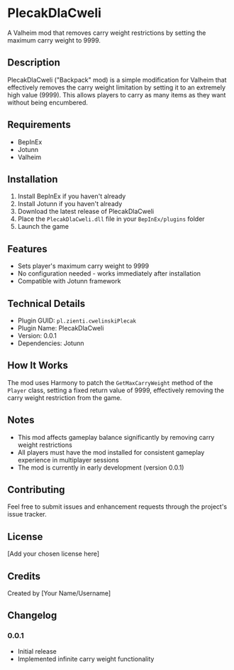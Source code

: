 ﻿# PlecakDlaCweli

A Valheim mod that removes carry weight restrictions by setting the maximum carry weight to 9999.

## Description

PlecakDlaCweli ("Backpack" mod) is a simple modification for Valheim that effectively removes the carry weight limitation by setting it to an extremely high value (9999). This allows players to carry as many items as they want without being encumbered.

## Requirements

- BepInEx
- Jotunn
- Valheim

## Installation

1. Install BepInEx if you haven't already
2. Install Jotunn if you haven't already
3. Download the latest release of PlecakDlaCweli
4. Place the `PlecakDlaCweli.dll` file in your `BepInEx/plugins` folder
5. Launch the game

## Features

- Sets player's maximum carry weight to 9999
- No configuration needed - works immediately after installation
- Compatible with Jotunn framework

## Technical Details

- Plugin GUID: `pl.zienti.cwelinskiPlecak`
- Plugin Name: PlecakDlaCweli
- Version: 0.0.1
- Dependencies: Jotunn

## How It Works

The mod uses Harmony to patch the `GetMaxCarryWeight` method of the `Player` class, setting a fixed return value of 9999, effectively removing the carry weight restriction from the game.

## Notes

- This mod affects gameplay balance significantly by removing carry weight restrictions
- All players must have the mod installed for consistent gameplay experience in multiplayer sessions
- The mod is currently in early development (version 0.0.1)

## Contributing

Feel free to submit issues and enhancement requests through the project's issue tracker.

## License

[Add your chosen license here]

## Credits

Created by [Your Name/Username]

## Changelog

### 0.0.1
- Initial release
- Implemented infinite carry weight functionality